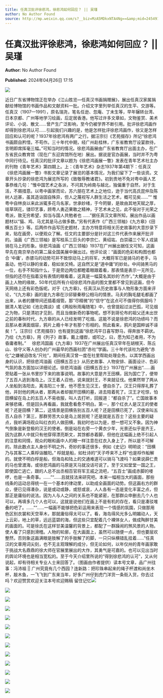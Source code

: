 ```yaml
---
title: 任真汉批评徐悲鸿，徐悲鸿如何回应？ || 吴瑾
author: No Author Found
source: http://mp.weixin.qq.com/s?__biz=MzA5MDkxNTA4Ng==&amp;mid=2454915023&amp;idx=1&amp;sn=b152e9bca98b74c4e2ec67dab2c8e6f8&amp;chksm=87a3cfaeb0d446b88d9d2021717a0c888e86b74732acfff71e5113f451fba795e5f387f9af59&poc_token=HJ_Do2ejHyO-wNZGG8Q1S8FdPgy1YBBEob-nUEme
---
```


# 任真汉批评徐悲鸿，徐悲鸿如何回应？ || 吴瑾

**Author:** No Author Found

**Published:** 2024年04月26日 17:15

![](https://mmbiz.qpic.cn/mmbiz_jpg/PJWG74pLsMayvR1AyLpp1OwsWXJhmAMu6hEnyJ4hyVxh2jeFxNGwngJfdXCj1cuXFPwvvJjPH1NhDydQF15CRA/640?wx_fmt=jpeg)

近日广东省博物馆正在举办《江山胜览—任真汉书画捐赠展》，展出任真汉家属捐献给博物馆的书画作品和文献资料一批。介绍文字里列举任真汉的生平、交游等。任真汉（1907—1991），原名瑞尧，笔名任逊、忽庵、丁未生等，早年辗转台湾、日本京都、广州等地学习绘画，后定居香港。他写过许多文章如，文物鉴赏、美术评论、小说、散文……曾产生广泛影响，至今仍被学界不断引用。批评徐悲鸿画作却得到徐悲鸿认可……引起我们兴趣的是，他是怎样批评徐悲鸿画作，徐又是怎样回应和认可的呢？1937年徐悲鸿有两广之行。据汪宗衍《艺苑掇存》所记“徐悲鸿书画颇自矜惜，不苟作。三十年代中期，经广州赴桂林，广东省教育厅设宴款待，言明即席挥毫三幅。”可知当时的情况。徐悲鸿画展由广东省教育厅出面主办，在广东省民众教育馆（现在广东迎宾馆所在地）展出。据说是官办画展，当时并不为粤中同行待见。任真汉的批评文章以题为《徐悲鸿画展一瞥》发表在青年艺术社主办的刊物《青年艺术》第四期上。上：《青年艺术》杂志1937年第4期下：任真汉《徐悲鸿画展一瞥》书影文章记录了展览的基本情况，为我们留下了一些谈资。文章开头抄录的徐悲鸿为展览所写的《致敬辱教诸君》。初到贵地不免对粤中画人艺事恭维几句：“惟中国艺术之各派，不问其为岭南与越北，独偏重于自然，对于生活，不屑措意。以粤中画家而论，苏六朋在艺术上之地位，逊于当代高氏昆仲及陈树人远甚，虽其造诣固自殊异，但人之蔑视写人群生活之艺术，概可见矣……”“ 惟粤中自林良以来此派辄多花鸟名家，世承妙绪，于今罔替，是故由其地天赋之厚，瑶草琪花，镂印艺事，顾粤人勇迈果敢之精神，于艺术未之见，此不佞对于光荣之粤派，致无穷希望，抑当与国人共勉者也 ……”据任真汉文章所知，展出作品以画题材以“猫、鸡、马尤其是马占做多数。”另有代表作《广西三领袖》《九方皋》《田横五百士》等。后两件作品写历史题材，主办方特意将相关历史故事的大意抄录下来，贴在画旁，以便观众了解。任文的主要部分是针对这三件代表作来展开批评的。油画《广西三领袖》是写桂系三巨头的李宗仁、黄绍竑、白崇禧三个军人戎装骑在马上的形象。徐悲鸿油画《广西三领袖》1937在广州展出据任文可知，这画早先在南京举办的第二届全国美展中展出过。他评论说：“画面的色彩和构图也都合 ‘中庸’，赤骠马的动势可并不致惊动马上的将军，大概将军已是骑马的老手，马虽动，他可以静的坐着，稳如坐交椅。这自然又是“道中庸”的妙处。中间骑黑马的一位，右手不知指什么，于是旁边两位都瞪着眼跟着看，那表情是表示一无所见，但指的还尽在指着没有表情的眼看着，这真是一幅莫名其妙的‘杰作’。”大概是由于画上人物的缘故，50年代后所有介绍徐悲鸿作品的图文里都不曾见到这画，但今天网络上还有彩色版呢。对于《九方皋》，任真汉从历史故事与人物形象方面来评论，“《九方皋》画的是九方皋在沙邱替秦穆公相马的情景。马夫的胸毛腿毛都画了出来，从者的腰带间还插着烟管。那“尽精微”的“信守”在这点可不值得你佩服吗？据清人笔记如《池北偶谈》或《两般秋雨庵随笔》中，也曾提起过淡巴孤，可见烟之为物，只是清初才见到，而且当做新奇的事物呢。想不到哥伦布的祖父还未出世之前的春秋时代，九方皋的从人已经发明了吃烟。这能不说是徐悲鸿的功绩吗？而且那从者满面烟容，鸦片上瘾十年才有那个形相的。照此看来，鸦片是国粹诚不诬矣！”。汪宗衍《艺苑掇存》也有提到这画“徐悲鸿平日喜写野马，得奔放不羁状。乃绘《九方皋》，用《列子》故事，戴上缰辔，或叩之，曰，愿为知己者用，不为昏庸者制。”     徐悲鸿国画《九方皋》1937在广州展出任真汉早年在胡根天、陈丘山、徐守义等人创办的广州最早的西画社团“赤社”学画。三十年代该社为避免“赤化”之嫌被迫改名“尺社”，期间任真汉曾一度在社里帮助处理会务。以其学西画出身的认识，把徐悲鸿油画《田横五百士》从历史故事、人物安排、画面设计、色彩气氛的各方面加以详细论述。徐悲鸿油画《田横五百士》1937在广州展出“……画旁贴着一张从书里抄下来的故事说明。故事的大意是齐王田横，因为国亡了，便带了五百人逃到海岛上。汉王着人召他，说来就封王，不来就征伐。他果然带了两从人坐船到洛阳去，离洛阳三十里，他不愿生见汉王，便自杀了。汉王只得厚礼葬了他，并封他的两从者，那两从者却掘开田横的墓，进去陪着死了。汉王才吃惊，怕田横留在岛上的五百人不易收服，叫人去打听，回报道：“都自杀了”。亡国故事本来够悲痛，但是回头再看画，我就愈看愈不明白。第一，那个红衣人是汉王的使者呢？还是田横？第二，这情景是田横告别五百人呢？还是田横已死了，汉使来叫五百人自杀？第三，那群劳苦大众是岛上居民呢？还是就是五百士？这些主要的疑点，我听满场观众叫红衣的人做田横，我初时也以为是，想一想可又不象。因为神气倒象是新登极的汉王的使者。倒是站在右旁一个黄衣少年，光景还似乎是齐王，因为这群人中就只有他穿得漂亮斯文，其馀都赤着脚，但他在这幅画上绝不引起人的注意和同情，观众的眼和画中人的眼一样注意在红衣入身上了，所以是不可解的。除此数点主人身份不明之外，奇妙的事还很多，例如《史记》明明说：“田横乃与其客二人乘桴诣雒阳。”
桴就是船，如杜诗的“天子呼来不上桴”也是桴作船解的。就使不明白桴是船，但海岛和陆上的交通难道可以骑马飞渡吗？如果说薛仁贵的马也曾渡海，或徐悲鸿画的马原是天马就没话可说了。至于又如堂堂一国之王，即使国亡逃亡，跟的人总不出丞相百官将军王戚之流吧，“五百士”画成赤脚的喽啰，也是一条奇事。……”“……且就技法来研究吧。本来一幅相当大的画面，那些线条的运动总得统一在一个基本的律动里，以助成全画面的动势。但这画右方的群众，便已见得凑杂，说是或动或静，或怒或哀，人人各有一态是变化丰富之点，但那正是庸俗的说法。因为人与人之间的关系也不能紧密，在那群众申删去几个人也可以，再填多几个人也可以，这就是说他们在画上不是有机的存在，看只是凑驳堆叠的吧了。……”“……一幅画不能够把色彩运用来表现一个情感的氛園，只做那用色区别衣裳和天空草木，那就庸俗得太可以了。看，海岛得风光多么明媚动人，天上云彩，地上的草，远远蓝碧的海，但这些只宜配着几个裸体女人，做成陶醉甘美的画面的。可是徐氏在这样甘美温馨的背景上，都配了一群躁闹的煞风景的人物。使人看了只感到滑稽。人物的轮廓，在大画面上，虽然可以随便一点，但也要层欢整然，否则象这画满眼是肢解了的手肢解了的脚，一只只纵横错乱挂着……”任真汉的文章用词尖刻，也不无主观理解的成分，但无论如何，以年仅卅的青年画家敢于挑战大名鼎鼎的徐大师在官展里展出的大作，其勇气是可嘉的。也可以见出当时的舆论环境也是相当宽松的。至于今天介绍里所说的“得到徐悲鸿的认可”，又从何说起，却有待相关专业人士来回答了。（图画由作者提供）读本号文章，品广州往事：冯沛祖 || 广州究竟有几个西园？连新路：把珍珠串起来的绳子杯渡和尚坐木杯，敲木鱼，一飞飞到广东来当年，好多广州仔到虎门洋货一条街入货，你去过吗？欢迎赞赏欢迎关注本号欢迎赐稿 留住记忆![](https://mmbiz.qpic.cn/mmbiz_jpg/PJWG74pLsMZ4fgiatibicib2ict2MrAn05qULoFib5tBO2qCxSuvCjaug79COn4PsvUw4cm4WibNfIlce2Y76DicUL2mFQ/640?wx_fmt=jpeg&from=appmsg)

![](https://mmbiz.qpic.cn/mmbiz_png/bL2iaicTYdZn66gnyNPWyUOb5ibYNGetaDhVRgs7Fx8X7HxNNgYLbgSMgoUZoynGRveePTWVNkG78Nn6Zx3KIfQ7Q/640?wx_fmt=png&from=appmsg)

![](https://mmbiz.qpic.cn/mmbiz_jpg/PJWG74pLsMZ4fgiatibicib2ict2MrAn05qULBfsFfibC0O47NyjYiaYa6sXxT7aqDQWXH5gIGcExoLhE0UuUibQhKCvGQ/640?wx_fmt=jpeg&from=appmsg)

![](https://mmbiz.qpic.cn/mmbiz_jpg/PJWG74pLsMZ4fgiatibicib2ict2MrAn05qULJwzZBKVna3WTGanJOVyqkPMugeeM0C2v4X1cbd1NsEOiaZa8wdUjNSw/640?wx_fmt=jpeg&from=appmsg)

![](https://mmbiz.qpic.cn/mmbiz_jpg/PJWG74pLsMZ4fgiatibicib2ict2MrAn05qULVS5xyvmQHiatFUjrD15ia1uz4or5Yp3iaFHJOcJowoTCbcCKQDick6ibdGg/640?wx_fmt=jpeg&from=appmsg)

![](https://mmbiz.qpic.cn/mmbiz_png/bL2iaicTYdZn6F8Hxll5jPXsYmGj4ia8JO1BCO1dMKSyELibia9m6FwoTntGQSdjhyGHgPCz6RHQA65dia5tOGWIp4jg/640?wx_fmt=png&from=appmsg)

![](https://mmbiz.qpic.cn/mmbiz_png/bL2iaicTYdZn7sloHocCzRkZaFcYXnjhL0s6Sqrysvp1MQAFGdaTnncAJUcXqpVKeoC9drlpFIad93ianniaCKuFnw/640?wx_fmt=png&from=appmsg)

![](https://mmbiz.qpic.cn/mmbiz_jpg/PJWG74pLsMZ4fgiatibicib2ict2MrAn05qULEuMicYUQDePPjBa51xZ65micQlPkibPQoXH2cYBaibUiblZUSrKm5DBm2Ww/640?wx_fmt=other&from=appmsg)

![](https://mmbiz.qpic.cn/mmbiz_png/bL2iaicTYdZn7sloHocCzRkZaFcYXnjhL08MWsppicCicBicQoXYVhVSl0RmRfyl9Fz813OZbul9TxeByNu9iaPfDe5w/640?wx_fmt=png&from=appmsg)

![](https://mmbiz.qpic.cn/mmbiz_gif/PJWG74pLsMayvR1AyLpp1OwsWXJhmAMusfs1pQabdPdhBk4997RJ6orCd8NJIkE6QtgAQLO9aEydzZrVqqk7ew/640?wx_fmt=gif&tp=webp&wxfrom=5&wx_lazy=1)

![](https://mmbiz.qpic.cn/mmbiz_gif/PJWG74pLsMY4kze1RswORlwIruFfBicEYeomLV8Tjs3AO8zO5OIk2usXQ2wZOicfrAxou4MXF2OLDPUcfQiafn3SA/640?wx_fmt=gif&tp=webp&wxfrom=5&wx_lazy=1)

![](https://mmbiz.qpic.cn/mmbiz_jpg/PJWG74pLsMbnr5S4BbUwhwLDHfBfiaBDfBnCEgb4VBT9FufBeDI71bUT4ic9t9q1QWZO20U7Jhz67qyu6CicXaMQw/640?wx_fmt=jpeg&from=appmsg)

![](https://mmbiz.qpic.cn/mmbiz_png/PJWG74pLsMbxzxSWsbSxWa401icEeDUWiawxAxbdgTq3LmtribGicfmgEgabFONInhdrQRwY9Y4pmxRGlAoaQAaMDA/640?wx_fmt=other&tp=webp&wxfrom=5&wx_lazy=1&wx_co=1)



